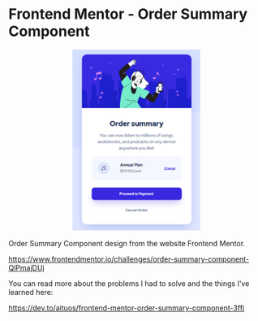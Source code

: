# Frontend Mentor - Order Summary Component

<p align="center" width="100%">
    <img width="50%" src="https://raw.githubusercontent.com/Aituos/FM--Order-Summary-Component/main/FinishedPreview.jpg">
</p>

Order Summary Component design from the website Frontend Mentor.

https://www.frontendmentor.io/challenges/order-summary-component-QlPmajDUj

You can read more about the problems I had to solve and the things I've learned here:

https://dev.to/aituos/frontend-mentor-order-summary-component-3ffi